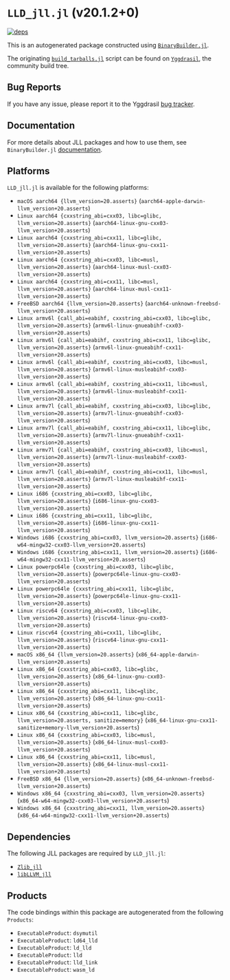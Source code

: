 # `LLD_jll.jl` (v20.1.2+0)

[![deps](https://juliahub.com/docs/LLD_jll/deps.svg)](https://juliahub.com/ui/Packages/General/LLD_jll/)

This is an autogenerated package constructed using [`BinaryBuilder.jl`](https://github.com/JuliaPackaging/BinaryBuilder.jl).

The originating [`build_tarballs.jl`](https://github.com/JuliaPackaging/Yggdrasil/blob/1bba4944ba9b120a6696d472f0864b4107a22c6a/L/LLVM/LLD@20/build_tarballs.jl) script can be found on [`Yggdrasil`](https://github.com/JuliaPackaging/Yggdrasil/), the community build tree.

## Bug Reports

If you have any issue, please report it to the Yggdrasil [bug tracker](https://github.com/JuliaPackaging/Yggdrasil/issues).

## Documentation

For more details about JLL packages and how to use them, see `BinaryBuilder.jl` [documentation](https://docs.binarybuilder.org/stable/jll/).

## Platforms

`LLD_jll.jl` is available for the following platforms:

* `macOS aarch64 {llvm_version=20.asserts}` (`aarch64-apple-darwin-llvm_version+20.asserts`)
* `Linux aarch64 {cxxstring_abi=cxx03, libc=glibc, llvm_version=20.asserts}` (`aarch64-linux-gnu-cxx03-llvm_version+20.asserts`)
* `Linux aarch64 {cxxstring_abi=cxx11, libc=glibc, llvm_version=20.asserts}` (`aarch64-linux-gnu-cxx11-llvm_version+20.asserts`)
* `Linux aarch64 {cxxstring_abi=cxx03, libc=musl, llvm_version=20.asserts}` (`aarch64-linux-musl-cxx03-llvm_version+20.asserts`)
* `Linux aarch64 {cxxstring_abi=cxx11, libc=musl, llvm_version=20.asserts}` (`aarch64-linux-musl-cxx11-llvm_version+20.asserts`)
* `FreeBSD aarch64 {llvm_version=20.asserts}` (`aarch64-unknown-freebsd-llvm_version+20.asserts`)
* `Linux armv6l {call_abi=eabihf, cxxstring_abi=cxx03, libc=glibc, llvm_version=20.asserts}` (`armv6l-linux-gnueabihf-cxx03-llvm_version+20.asserts`)
* `Linux armv6l {call_abi=eabihf, cxxstring_abi=cxx11, libc=glibc, llvm_version=20.asserts}` (`armv6l-linux-gnueabihf-cxx11-llvm_version+20.asserts`)
* `Linux armv6l {call_abi=eabihf, cxxstring_abi=cxx03, libc=musl, llvm_version=20.asserts}` (`armv6l-linux-musleabihf-cxx03-llvm_version+20.asserts`)
* `Linux armv6l {call_abi=eabihf, cxxstring_abi=cxx11, libc=musl, llvm_version=20.asserts}` (`armv6l-linux-musleabihf-cxx11-llvm_version+20.asserts`)
* `Linux armv7l {call_abi=eabihf, cxxstring_abi=cxx03, libc=glibc, llvm_version=20.asserts}` (`armv7l-linux-gnueabihf-cxx03-llvm_version+20.asserts`)
* `Linux armv7l {call_abi=eabihf, cxxstring_abi=cxx11, libc=glibc, llvm_version=20.asserts}` (`armv7l-linux-gnueabihf-cxx11-llvm_version+20.asserts`)
* `Linux armv7l {call_abi=eabihf, cxxstring_abi=cxx03, libc=musl, llvm_version=20.asserts}` (`armv7l-linux-musleabihf-cxx03-llvm_version+20.asserts`)
* `Linux armv7l {call_abi=eabihf, cxxstring_abi=cxx11, libc=musl, llvm_version=20.asserts}` (`armv7l-linux-musleabihf-cxx11-llvm_version+20.asserts`)
* `Linux i686 {cxxstring_abi=cxx03, libc=glibc, llvm_version=20.asserts}` (`i686-linux-gnu-cxx03-llvm_version+20.asserts`)
* `Linux i686 {cxxstring_abi=cxx11, libc=glibc, llvm_version=20.asserts}` (`i686-linux-gnu-cxx11-llvm_version+20.asserts`)
* `Windows i686 {cxxstring_abi=cxx03, llvm_version=20.asserts}` (`i686-w64-mingw32-cxx03-llvm_version+20.asserts`)
* `Windows i686 {cxxstring_abi=cxx11, llvm_version=20.asserts}` (`i686-w64-mingw32-cxx11-llvm_version+20.asserts`)
* `Linux powerpc64le {cxxstring_abi=cxx03, libc=glibc, llvm_version=20.asserts}` (`powerpc64le-linux-gnu-cxx03-llvm_version+20.asserts`)
* `Linux powerpc64le {cxxstring_abi=cxx11, libc=glibc, llvm_version=20.asserts}` (`powerpc64le-linux-gnu-cxx11-llvm_version+20.asserts`)
* `Linux riscv64 {cxxstring_abi=cxx03, libc=glibc, llvm_version=20.asserts}` (`riscv64-linux-gnu-cxx03-llvm_version+20.asserts`)
* `Linux riscv64 {cxxstring_abi=cxx11, libc=glibc, llvm_version=20.asserts}` (`riscv64-linux-gnu-cxx11-llvm_version+20.asserts`)
* `macOS x86_64 {llvm_version=20.asserts}` (`x86_64-apple-darwin-llvm_version+20.asserts`)
* `Linux x86_64 {cxxstring_abi=cxx03, libc=glibc, llvm_version=20.asserts}` (`x86_64-linux-gnu-cxx03-llvm_version+20.asserts`)
* `Linux x86_64 {cxxstring_abi=cxx11, libc=glibc, llvm_version=20.asserts}` (`x86_64-linux-gnu-cxx11-llvm_version+20.asserts`)
* `Linux x86_64 {cxxstring_abi=cxx11, libc=glibc, llvm_version=20.asserts, sanitize=memory}` (`x86_64-linux-gnu-cxx11-sanitize+memory-llvm_version+20.asserts`)
* `Linux x86_64 {cxxstring_abi=cxx03, libc=musl, llvm_version=20.asserts}` (`x86_64-linux-musl-cxx03-llvm_version+20.asserts`)
* `Linux x86_64 {cxxstring_abi=cxx11, libc=musl, llvm_version=20.asserts}` (`x86_64-linux-musl-cxx11-llvm_version+20.asserts`)
* `FreeBSD x86_64 {llvm_version=20.asserts}` (`x86_64-unknown-freebsd-llvm_version+20.asserts`)
* `Windows x86_64 {cxxstring_abi=cxx03, llvm_version=20.asserts}` (`x86_64-w64-mingw32-cxx03-llvm_version+20.asserts`)
* `Windows x86_64 {cxxstring_abi=cxx11, llvm_version=20.asserts}` (`x86_64-w64-mingw32-cxx11-llvm_version+20.asserts`)

## Dependencies

The following JLL packages are required by `LLD_jll.jl`:

* [`Zlib_jll`](https://github.com/JuliaBinaryWrappers/Zlib_jll.jl)
* [`libLLVM_jll`](https://github.com/JuliaBinaryWrappers/libLLVM_jll.jl)

## Products

The code bindings within this package are autogenerated from the following `Products`:

* `ExecutableProduct`: `dsymutil`
* `ExecutableProduct`: `ld64_lld`
* `ExecutableProduct`: `ld_lld`
* `ExecutableProduct`: `lld`
* `ExecutableProduct`: `lld_link`
* `ExecutableProduct`: `wasm_ld`
